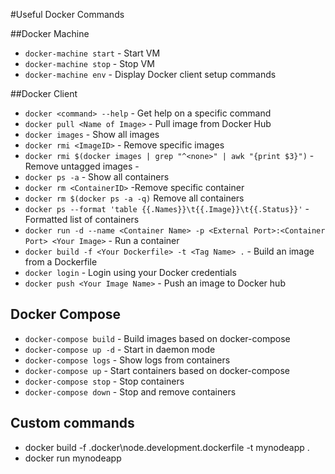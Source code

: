 #Useful Docker Commands

##Docker Machine

- `docker-machine start` - Start VM
- `docker-machine stop` - Stop VM
- `docker-machine env` - Display Docker client setup commands

##Docker Client

- `docker <command> --help` - Get help on a specific command
- `docker pull <Name of Image>` - Pull image from Docker Hub
- `docker images` - Show all images
- `docker rmi <ImageID>` - Remove specific images
- `docker rmi $(docker images | grep "^<none>" | awk "{print $3}")` - Remove untagged images - <none>
- `docker ps -a` - Show all containers
- `docker rm <ContainerID>` -Remove specific container
- `docker rm $(docker ps -a -q)` Remove all containers
- `docker ps --format 'table {{.Names}}\t{{.Image}}\t{{.Status}}'` - Formatted list of containers
- `docker run -d --name <Container Name> -p <External Port>:<Container Port> <Your Image>` - Run a container
- `docker build -f <Your Dockerfile> -t <Tag Name> .` - Build an image from a Dockerfile
- `docker login` - Login using your Docker credentials
- `docker push <Your Image Name>` - Push an image to Docker hub

## Docker Compose

- `docker-compose build` - Build images based on docker-compose 
- `docker-compose up -d` - Start in daemon mode
- `docker-compose logs` - Show logs from containers
- `docker-compose up` - Start containers based on docker-compose
- `docker-compose stop` - Stop containers
- `docker-compose down` - Stop and remove containers


## Custom commands

- docker build -f .docker\node.development.dockerfile -t mynodeapp .
- docker run mynodeapp